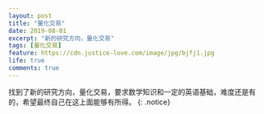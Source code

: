 ```yaml
---
layout: post
title: "量化交易"
date: 2019-08-01
excerpt: "新的研究方向，量化交易"
tags: [量化交易]
feature: https://cdn.justice-love.com/image/jpg/bjfj1.jpg
life: true
comments: true
---
```

找到了新的研究方向，量化交易，要求数学知识和一定的英语基础，难度还是有的，希望最终自己在这上面能够有所得。
{: .notice}
